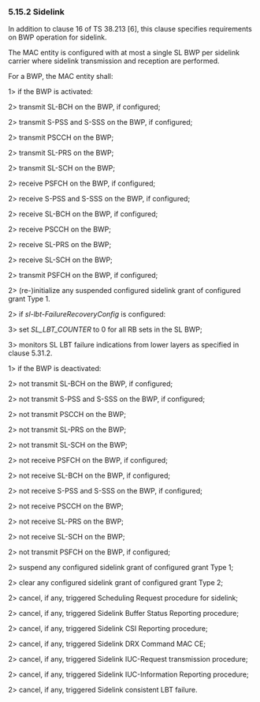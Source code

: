 ### 5.15.2 Sidelink

In addition to clause 16 of TS 38.213 \[6\], this clause specifies
requirements on BWP operation for sidelink.

The MAC entity is configured with at most a single SL BWP per sidelink
carrier where sidelink transmission and reception are performed.

For a BWP, the MAC entity shall:

1\> if the BWP is activated:

2\> transmit SL-BCH on the BWP, if configured;

2\> transmit S-PSS and S-SSS on the BWP, if configured;

2\> transmit PSCCH on the BWP;

2\> transmit SL-PRS on the BWP;

2\> transmit SL-SCH on the BWP;

2\> receive PSFCH on the BWP, if configured;

2\> receive S-PSS and S-SSS on the BWP, if configured;

2\> receive SL-BCH on the BWP, if configured;

2\> receive PSCCH on the BWP;

2\> receive SL-PRS on the BWP;

2\> receive SL-SCH on the BWP;

2\> transmit PSFCH on the BWP, if configured;

2\> (re-)initialize any suspended configured sidelink grant of
configured grant Type 1.

2\> if *sl-lbt-FailureRecoveryConfig* is configured:

3\> set *SL_LBT_COUNTER* to 0 for all RB sets in the SL BWP;

3\> monitors SL LBT failure indications from lower layers as specified
in clause 5.31.2.

1\> if the BWP is deactivated:

2\> not transmit SL-BCH on the BWP, if configured;

2\> not transmit S-PSS and S-SSS on the BWP, if configured;

2\> not transmit PSCCH on the BWP;

2\> not transmit SL-PRS on the BWP;

2\> not transmit SL-SCH on the BWP;

2\> not receive PSFCH on the BWP, if configured;

2\> not receive SL-BCH on the BWP, if configured;

2\> not receive S-PSS and S-SSS on the BWP, if configured;

2\> not receive PSCCH on the BWP;

2\> not receive SL-PRS on the BWP;

2\> not receive SL-SCH on the BWP;

2\> not transmit PSFCH on the BWP, if configured;

2\> suspend any configured sidelink grant of configured grant Type 1;

2\> clear any configured sidelink grant of configured grant Type 2;

2\> cancel, if any, triggered Scheduling Request procedure for sidelink;

2\> cancel, if any, triggered Sidelink Buffer Status Reporting
procedure;

2\> cancel, if any, triggered Sidelink CSI Reporting procedure;

2\> cancel, if any, triggered Sidelink DRX Command MAC CE;

2\> cancel, if any, triggered Sidelink IUC-Request transmission
procedure;

2\> cancel, if any, triggered Sidelink IUC-Information Reporting
procedure;

2\> cancel, if any, triggered Sidelink consistent LBT failure.